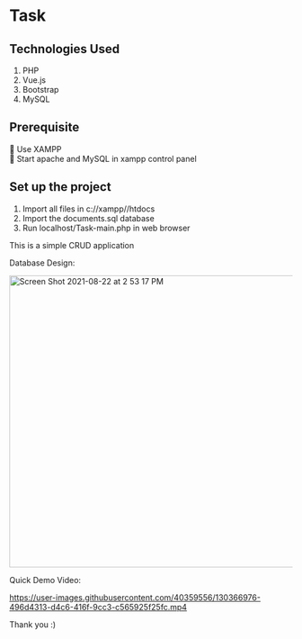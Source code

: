 # Task

<h2> Technologies Used </h2>

1. PHP
2. Vue.js
3. Bootstrap
4. MySQL

<h2> Prerequisite </h2>

:red_circle: Use XAMPP  <br>
:red_circle: Start apache and MySQL in xampp control panel <br>


<h2> Set up the project </h2>

1. Import all files in c://xampp//htdocs 
2. Import the documents.sql database
3. Run localhost/Task-main.php in web browser




This is a simple CRUD application

Database Design:

<img width="519" alt="Screen Shot 2021-08-22 at 2 53 17 PM" src="https://user-images.githubusercontent.com/40359556/130366970-b09118bf-7046-48db-8032-8398fdf52ef9.png">





Quick Demo Video:



https://user-images.githubusercontent.com/40359556/130366976-496d4313-d4c6-416f-9cc3-c565925f25fc.mp4






Thank you :)








